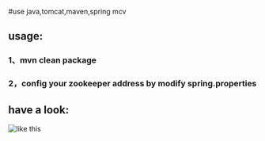 #use java,tomcat,maven,spring mcv

## usage:
### 1、mvn clean package
### 2，config your zookeeper address by modify spring.properties

## have a look:
![like this](https://github.com/gpengtao/zookeeper-browser/blob/master/screen.png "")

